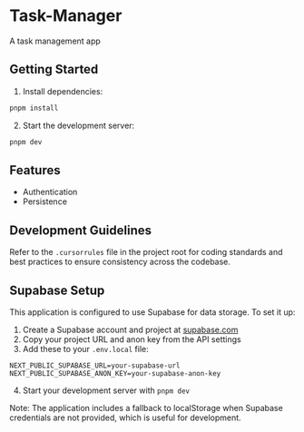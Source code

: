 # Task-Manager

A task management app

## Getting Started

1. Install dependencies:
```bash
pnpm install
```

2. Start the development server:
```bash
pnpm dev
```

## Features

- Authentication
- Persistence


## Development Guidelines

Refer to the `.cursorrules` file in the project root for coding standards and best practices to ensure consistency across the codebase.
## Supabase Setup

This application is configured to use Supabase for data storage. To set it up:

1. Create a Supabase account and project at [supabase.com](https://supabase.io)
2. Copy your project URL and anon key from the API settings
3. Add these to your `.env.local` file:

```
NEXT_PUBLIC_SUPABASE_URL=your-supabase-url
NEXT_PUBLIC_SUPABASE_ANON_KEY=your-supabase-anon-key
```

4. Start your development server with `pnpm dev`

Note: The application includes a fallback to localStorage when Supabase credentials are not provided, which is useful for development.
